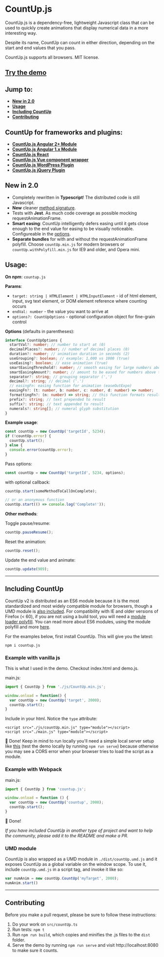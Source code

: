 # CountUp.js
CountUp.js is a dependency-free, lightweight Javascript class that can be used to quickly create animations that display numerical data in a more interesting way.

Despite its name, CountUp can count in either direction, depending on the start and end values that you pass.

CountUp.js supports all browsers. MIT license.

## [Try the demo](https://inorganik.github.io/countUp.js)


## Jump to:

- **[New in 2.0](#new-in-2.0)**
- **[Usage](#usage)**
- **[Including CountUp](#including-countup)**
- **[Contributing](#contributing)**


## CountUp for frameworks and plugins:

- **[CountUp.js Angular 2+ Module](https://github.com/inorganik/ngx-countUp)**
- **[CountUp.js Angular 1.x Module](https://github.com/inorganik/countUp.js-angular1)**
- **[CountUp.js React](https://github.com/glennreyes/react-countup)**
- **[CountUp.js Vue component wrapper](https://github.com/xlsdg/vue-countup-v2)**
- **[CountUp.js WordPress Plugin](https://wordpress.org/plugins/countup-js/)**
- **[CountUp.js jQuery Plugin](https://gist.github.com/inorganik/b63dbe5b3810ff2c0175aee4670a4732)**


## New in 2.0

- Completely rewritten in **Typescript**! The distributed code is still Javascript.
- **New** cleaner [method signature](#example).
- Tests with **Jest**. As much code coverage as possible mocking requestAnimationFrame.
- **Smart easing**: CountUp intelligently defers easing until it gets close enough to the end value for easing to be visually noticeable. Configureable in the [options](#options).
- **Separate bundles** for with and without the requestAnimationFrame polyfill. Choose `countUp.min.js` for modern browsers or `countUp.withPolyfill.min.js` for IE9 and older, and Opera mini.

## Usage:

**On npm**: `countup.js`

**Params**:
- `target: string | HTMLElement | HTMLInputElement` - id of html element, input, svg text element, or DOM element reference where counting occurs
- `endVal: number` - the value you want to arrive at
- `options?: CountUpOptions` - optional configuration object for fine-grain control

**Options** (defaults in parentheses): <a name="options"></a>

```ts
interface CountUpOptions {
  startVal?: number; // number to start at (0)
  decimalPlaces?: number; // number of decimal places (0)
  duration?: number; // animation duration in seconds (2)
  useGrouping?: boolean; // example: 1,000 vs 1000 (true)
  useEasing?: boolean; // ease animation (true)
  smartEasingThreshold?: number; // smooth easing for large numbers above this if useEasing (999)
  smartEasingAmount?: number; // amount to be eased for numbers above threshold (333)
  separator?: string; // grouping separator (',')
  decimal?: string; // decimal ('.')
  // easingFn: easing function for animation (easeOutExpo)
  easingFn?: (t: number, b: number, c: number, d: number) => number;
  formattingFn?: (n: number) => string; // this function formats result
  prefix?: string; // text prepended to result
  suffix?: string; // text appended to result
  numerals?: string[]; // numeral glyph substitution
}
```

**Example usage**: <a name="example"></a>

```js
const countUp = new CountUp('targetId', 5234);
if (!countUp.error) {
  countUp.start();
} else {
  console.error(countUp.error);
}
```

Pass options:
```js
const countUp = new CountUp('targetId', 5234, options);
```

with optional callback:

```js
countUp.start(someMethodToCallOnComplete);

// or an anonymous function
countUp.start(() => console.log('Complete!'));
```

**Other methods**:

Toggle pause/resume:

```js
countUp.pauseResume();
```

Reset the animation:

```js
countUp.reset();
```

Update the end value and animate:

```js
countUp.update(989);
```
---

## Including CountUp

CountUp v2 is distributed as an ES6 module because it is the most standardized and most widely compatible module for browsers, though a UMD module is [also included](#umd-module). For compatibility with IE and older versions of Firefox (< 60), if you are not using a build tool, you will need a [module loader polyfill](https://github.com/ModuleLoader/browser-es-module-loader). You can read more about ES6 modules, using the module polyfill and more [here](https://www.sitepoint.com/using-es-modules/).

For the examples below, first install CountUp. This will give you the latest:
```
npm i countup.js
```

### Example with vanilla js
This is what I used in the demo. Checkout index.html and demo.js.

main.js:
```js
import { CountUp } from './js/CountUp.min.js';

window.onload = function() {
  var countUp = new CountUp('target', 2000);
  countUp.start();
}
```

Include in your html. Notice the `type` attribute:
```
<script src="./js/countUp.min.js" type="module"></script>
<script src="./main.js" type="module"></script>
```
🎉 Done! Keep in mind to run locally you'll need a simple local server setup like [this](https://www.npmjs.com/package/http-server) (test the demo locally by running `npm run serve`) because otherwise you may see a CORS error when your browser tries to load the script as a module.

### Example with Webpack

main.js:
```js
import { CountUp } from 'countup.js';

window.onload = function () {
  var countUp = new CountUp('countup', 2000);
  countUp.start();
}
```
🎉 Done!

_If you have included CountUp in another type of project and want to help the community, please add it to the README and make a PR._

### UMD module

CountUp is also wrapped as a UMD module in `./dist/countUp.umd.js` and it exposes CountUp as a global variable on the window scope. To use it, include `countUp.umd.js` in a script tag, and invoke it like so:

```js
var numAnim = new countUp.CountUp('myTarget', 2000);
numAnim.start()
```

---

## Contributing

Before you make a pull request, please be sure to follow these instructions:

1. Do your work on `src/countUp.ts`
1. Run tests: `npm t`
1. Run `npm run build`, which copies and minifies the .js files to the `dist` folder.
1. Serve the demo by running `npm run serve` and visit http://localhost:8080 to make sure it counts.
